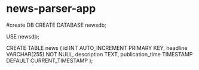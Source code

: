 # news-parser-app

#create DB
CREATE DATABASE newsdb;

USE newsdb;

CREATE TABLE news (
id INT AUTO_INCREMENT PRIMARY KEY,
headline VARCHAR(255) NOT NULL,
description TEXT,
publication_time TIMESTAMP DEFAULT CURRENT_TIMESTAMP
);
